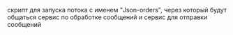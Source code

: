 скрипт для запуска потока с именем "Json-orders", через который будут общаться сервис
по обработке сообщений и сервис для отправки сообщений